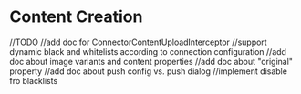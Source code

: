# Content Creation

//TODO 
//add doc for ConnectorContentUploadInterceptor
//support dynamic black and whitelists according to connection configuration
//add doc about image variants and content properties
//add doc about "original" property
//add doc about push config vs. push dialog
//implement disable fro blacklists
